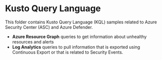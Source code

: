 # Kusto Query Language

This folder contains Kusto Query Language (KQL) samples related to Azure Security Center (ASC) and Azure Defender.

- **Azure Resource Graph** queries to get information about unhealthy resources and alerts
- **Log Analytics** queries to pull information that is exported using Continuous Export or that is related to Security Events.
